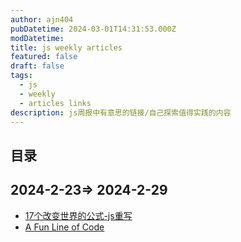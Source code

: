 ```yaml
---
author: ajn404
pubDatetime: 2024-03-01T14:31:53.000Z
modDatetime:
title: js weekly articles
featured: false
draft: false
tags:
  - js
  - weekly
  - articles links
description: js周报中有意思的链接/自己探索值得实践的内容
---
```


## 目录

## 2024-2-23=> 2024-2-29

- [17个改变世界的公式-js重写](https://runjs.app/blog/equations-that-changed-the-world-rewritten-in-javascript#complex-numbers)
- [A Fun Line of Code](https://dbushell.com/2024/02/27/a-fun-line-of-code/)
